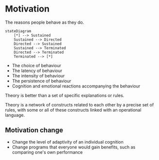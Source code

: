 # Motivation

The reasons people behave as they do.

```mermaid
stateDiagram
    [*] --> Sustained
    Sustained --> Directed
    Directed --> Sustained
    Sustained --> Terminated
    Directed --> Terminated
    Terminated --> [*]
```

- The choice of behaviour
- The latency of behaviour
- The intensity of behaviour
- The persistence of behaviour
- Cognition and emotional reactions accompanying the behaviour

Theory is better than a set of specific explanations or rules.

Theory is a network of constructs related to each other by a precise set of rules, with some or all of these constructs linked with an operational language.


## Motivation change

- Change the level of adaptivity of an individual cognition
- Change programs that everyone would gain benefits, such as comparing one's own performance